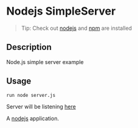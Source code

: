 Nodejs SimpleServer
==============

> Tip: Check out [nodejs](https://nodejs.org/en/download/) and [npm](https://docs.npmjs.com/cli/install) are installed

Description 
---------------------
Node.js simple server example

Usage
---------------------
```sh
run node server.js
```
Server will be listening [here](http://localhost:1337) 

A [nodejs](https://nodejs.org) application.


